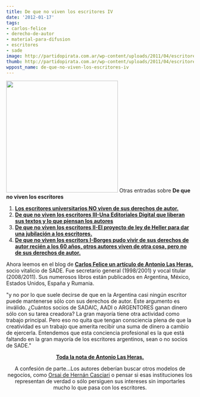 ```yaml
---
title: De que no viven los escritores IV
date: '2012-01-17'
tags:
- carlos-felice
- derecho-de-autor
- material-para-difusion
- escritores
- sade
image: http://partidopirata.com.ar/wp-content/uploads/2011/04/escritores.jpg
thumb: http://partidopirata.com.ar/wp-content/uploads/2011/04/escritores-150x150.jpg
wppost_name: de-que-no-viven-los-escritores-iv
---
```


<a href="http://partidopirata.com.ar/wp-content/uploads/2011/04/escritores.jpg"><img class="aligncenter size-full wp-image-709" title="escritores" src="http://partidopirata.com.ar/wp-content/uploads/2011/04/escritores.jpg" alt="" width="300" height="300" /></a>
Otras entradas sobre <strong>De que no viven los escritores</strong>
<ol>
	<li><strong><a href="http://partidopirata.com.ar/4183/de-que-no-viven-los-escritores-hoy-escritores-de-libros-universitarios">Los escritores universitarios NO viven de sus derechos de autor.</a>
</strong></li>
	<li><strong><a href="http://partidopirata.com.ar/1852/de-que-no-viven-los-escritores-iii">De que no viven los escritores III-Una Editoriales Digital que liberan sus textos y lo que piensan los autores</a></strong></li>
	<li><strong><a href="http://partidopirata.com.ar/708/de-que-no-viven-los-escritores-ii">De que no viven los escritores II-El proyecto de ley de Heller para dar una jubilación a los escritores.</a></strong></li>
	<li><strong><a href="http://www.derechoaleer.org/2009/09/de-que-no-viven-los-escritores.html" target="_blank">De que no viven los escritors I-Borges pudo vivir de sus derechos de autor recién a los 60 años, otros autores viven de otra cosa, pero no de sus derechos de autor.</a></strong></li>
</ol>
Ahora leemos en el blog de <strong><a href="https://utta2010.wordpress.com/2012/01/16/la-sociedad-argentina-de-escritores-sade-y-el-cobro-de-derechos-de-autor-de-los-escritores/" target="_blank">Carlos Felice un artículo de Antonio Las Heras,</a></strong> socio vitalicio de SADE. Fue secretario general (1998/2001) y vocal titular (2008/2011). Sus numerosos libros están publicados en Argentina, México, Estados Unidos, España y Rumania.

"y no por lo que suele decirse de que en la Argentina casi ningún escritor puede mantenerse sólo con sus derechos de autor. Este argumento es inválido. ¿Cuántos socios de SADAIC, AADI o ARGENTORES ganan dinero sólo con su tarea creadora? La gran mayoría tiene otra actividad como trabajo principal. Pero eso no quita que tengan consciencia plena de que la creatividad es un trabajo que amerita recibir una suma de dinero a cambio de ejercerla. Entendemos que esta conciencia profesional es la que está faltando en la gran mayoría de los escritores argentinos, sean o no socios de SADE."
<p style="text-align: center;"><strong> <a href="https://utta2010.wordpress.com/2012/01/16/la-sociedad-argentina-de-escritores-sade-y-el-cobro-de-derechos-de-autor-de-los-escritores/" target="_blank">Toda la nota de Antonio Las Heras.</a></strong></p>
<p style="text-align: center;">A confesión de parte...Los autores deberían buscar otros modelos de negocios, como <a href="http://partidopirata.com.ar/2406/hernan-casciari-ted-x-rio-de-la-plata">Orsai de Hernán Casciari</a> o pensar si esas instituciones los representan de verdad o sólo persiguen sus intereses sin importarles mucho lo que pasa con los escritores.</p>
&nbsp;
